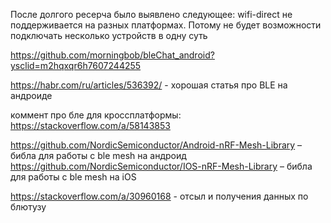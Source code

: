 После долгого ресерча было выявлено следующее: wifi-direct не поддерживается на разных платформах. Потому не будет возможности подключать несколько устройств в одну суть

https://github.com/morningbob/bleChat_android?ysclid=m2hqxqr6h7607244255

https://habr.com/ru/articles/536392/ - хорошая статья про BLE на андроиде

коммент про бле для кроссплатформы: https://stackoverflow.com/a/58143853

https://github.com/NordicSemiconductor/Android-nRF-Mesh-Library – библа для работы с ble mesh на андроид
https://github.com/NordicSemiconductor/IOS-nRF-Mesh-Library – библа для работы с ble mesh на iOS

https://stackoverflow.com/a/30960168 - отсыл и получения данных по блютузу
